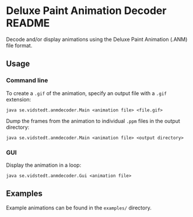 Deluxe Paint Animation Decoder README
=====================================

Decode and/or display animations using the Deluxe Paint Animation (.ANM) file format.

## Usage

### Command line

To create a `.gif` of the animation, specify an output file with a `.gif` extension:

`java se.vidstedt.anmdecoder.Main <animation file> <file.gif>`


Dump the frames from the animation to individual `.ppm` files in the output directory:

`java se.vidstedt.anmdecoder.Main <animation file> <output directory>`

### GUI

Display the animation in a loop:

`java se.vidstedt.anmdecoder.Gui <animation file>`

## Examples

Example animations can be found in the `examples/` directory.
